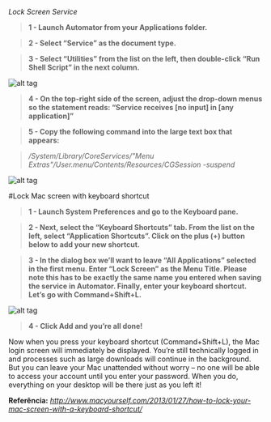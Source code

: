 _Lock Screen Service_

>**1 - Launch Automator from your Applications folder.**

>**2 - Select “Service” as the document type.**

>**3 - Select “Utilities” from the list on the left, then double-click “Run Shell Script” in the next column.**

  ![alt tag](http://www.macyourself.com/wp-content/uploads/2013/01/012713-lockscreen-screen1.jpg)

>**4 - On the top-right side of the screen, adjust the drop-down menus so the statement reads: “Service receives [no input] in [any application]”**

>**5 - Copy the following command into the large text box that appears:**

  >_/System/Library/CoreServices/"Menu Extras"/User.menu/Contents/Resources/CGSession -suspend_
  
  ![alt tag](http://www.macyourself.com/wp-content/uploads/2013/01/012713-lockscreen-screen2.jpg)

#Lock Mac screen with keyboard shortcut

>**1 - Launch System Preferences and go to the Keyboard pane.**

>**2 - Next, select the “Keyboard Shortcuts” tab. From the list on the left, select “Application Shortcuts”. Click on the plus (+) button below to add your new shortcut.**

>**3 - In the dialog box we’ll want to leave “All Applications” selected in the first menu. Enter “Lock Screen” as the Menu Title. Please note this has to be exactly the same name you entered when saving the service in Automator. Finally, enter your keyboard shortcut. Let’s go with Command+Shift+L.**

  ![alt tag](http://www.macyourself.com/wp-content/uploads/2013/01/012713-lockscreen-screen3.jpg)

>**4 - Click Add and you’re all done!**

Now when you press your keyboard shortcut (Command+Shift+L), the Mac login screen will immediately be displayed. You’re still technically logged in and processes such as large downloads will continue in the background. But you can leave your Mac unattended without worry – no one will be able to access your account until you enter your password. When you do, everything on your desktop will be there just as you left it!

**Referência:** _http://www.macyourself.com/2013/01/27/how-to-lock-your-mac-screen-with-a-keyboard-shortcut/_

